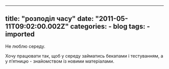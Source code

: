 
---
title: "розподіл часу"
date: "2011-05-11T09:02:00.002Z"
categories:
    - blog
tags:
    - imported
---

Не люблю середу.  

Хочу працювати так, щоб у середу займатись бекапами і тестуванням, а у п’ятницю \- знайомством із новими матеріалами.
